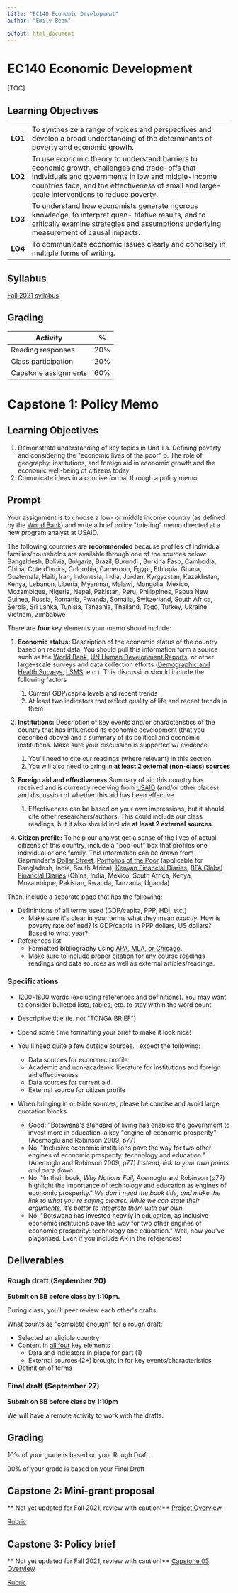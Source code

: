 ```yaml
---
title: "EC140 Economic Development"
author: "Emily Beam"

output: html_document
---
```


# EC140 Economic Development



[TOC]

## Learning Objectives 

|         |                                                              |
| ------- | ------------------------------------------------------------ |
| **LO1** | To synthesize a range of voices and perspectives and develop a broad understanding of the determinants of poverty and economic growth. |
| **LO2** | To use economic theory to understand barriers to economic growth, challenges and trade-offs that individuals and governments in low and middle-income countries face, and the effectiveness of small and large-scale interventions to reduce poverty. |
| **LO3** | To understand how economists generate rigorous knowledge, to interpret quan- titative results, and to critically examine strategies and assumptions underlying measurement of causal impacts. |
| **LO4** | To communicate economic issues clearly and concisely in multiple forms of writing. |



## Syllabus 

[Fall 2021 syllabus](files/ec140_syllabus_f21.pdf)



## Grading

| Activity             | %    |
| -------------------- | ---- |
| Reading responses    | 20%  |
| Class participation  | 20%  |
| Capstone assignments | 60%  |



# Capstone 1: Policy Memo

## Learning Objectives 

1. Demonstrate understanding of key topics in Unit 1
   a. Defining poverty and considering the "economic lives of the poor"
   b. The role of geography, institutions, and foreign aid in economic growth and the economic well-being of citizens today  
2. Comunicate ideas in a concise format through a policy memo 


## Prompt 

Your assignment is to choose a low- or middle income country (as defined by the [World Bank](https://datahelpdesk.worldbank.org/knowledgebase/articles/906519)) and write a brief policy "briefing" memo directed at a new program analyst at USAID. 

The following countries are **recommended** because profiles of individual families/households are available through one of the sources below: Bangaldesh, Bolivia, Bulgaria, Brazil, Burundi , Burkina Faso, Cambodia, China, Cote d’Ivoire, Colombia, Cameroon, Egypt, Ethiopia, Ghana, Guatemala, Haiti, Iran, Indonesia, India, Jordan, Kyrgyzstan, Kazakhstan, Kenya, Lebanon, Liberia, Myanmar, Malawi, Mongolia, Mexico, Mozambique, Nigeria, Nepal, Pakistan, Peru, Philippines, Papua New Guinea, Russia, Romania, Rwanda, Somalia, Switzerland, South Africa, Serbia, Sri Lanka, Tunisia, Tanzania, Thailand, Togo, Turkey, Ukraine, Vietnam, Zimbabwe



There are **four** key elements your memo should include: 

1. **Economic status:** Description of the economic status of the country based on recent data. You should pull this information form a source such as the [World Bank](https://data.worldbank.org/), [UN Human Development Reports](http://hdr.undp.org/en/content/download-data), or other large-scale surveys and data collection efforts ([Demographic and Health Surveys](https://www.dhsprogram.com/), [LSMS](https://www.worldbank.org/en/programs/lsms/initiatives/lsms-plus), etc.).  This discussion should include the following factors
   1. Current GDP/capita levels and recent trends
   2. At least two indicators that reflect quality of life and recent trends in them 

2. **Institutions:** Description of key events and/or characteristics of the country that has influenced its economic development (that you described above) and a summary of its political and economic institutions. Make sure your discussion is supported w/ evidence. 
   1. You'll need to cite our readings (where relevant) in this section
   2. You will also need to bring in **at least 2 external (non-class) sources**

3. **Foreign aid and effectiveness** Summary of aid this country has received and is currently receiving from [USAID](https://www.usaid.gov/) (and/or other places) and discussion of whether this aid has been effective 
   1. Effectiveness can be based on your own impressions, but it should cite other researchers/authors. This could include our class readings, but it also should include **at least 2 external sources**.

4. **Citizen profile:** To help our analyst get a sense of the lives of actual citizens of this country, include a  "pop-out" box that profiles one individual or one family. This information can be drawn from Gapminder's [Dollar Street](https://www.gapminder.org/dollar-street), [Portfolios of the Poor](http://www.portfoliosofthepoor.com/portfolios.asp) (applicable for Bangladesh, India, South Africa), [Kenyan Financial Diaries](https://www.fsdkenya.org/), [BFA Global Financial Diaries](https://bfaglobal.com/our-work/financial-diaries/) (China, India, Mexico, South Africa, Kenya, Mozambique, Pakistan, Rwanda, Tanzania, Uganda)

Then, include a separate page that has the following:

- Definintions of all terms used (GDP/capita, PPP, HDI, etc.)
  - Make sure it's clear in your terms what they mean *exactly*. How is poverty rate defined? Is GDP/captia in PPP dollars, US dollars? Based to what year? 
- References list 
  - Formatted bibliography using [APA, MLA, or Chicago](https://owl.purdue.edu/owl/research_and_citation/resources.html). 
  - Make sure to include proper citation for any course readings readings *and* data sources as well as external articles/readings.

### Specifications

- 1200-1800 words (excluding references and definitions). You may want to consider bulleted lists, tables, etc. to stay within the word count. 
- Descriptive title (ie. not "TONGA BRIEF")

- Spend some time formatting your brief to make it look nice!  
- You'll need quite a few outside sources. I expect the following: 
  - Data sources for economic profile
  - Academic and non-academic literature for institutions and foreign aid effectiveness
  - Data sources for current aid
  - External source for citizen profile
- When bringing in outside sources, please be concise and avoid large quotation blocks
  - Good: "Botswana's standard of living has enabled the government to invest more in education, a key "engine of economic prosperity" (Acemoglu and Robinson 2009, p77)
  - No: "Inclusive economic instituions pave the way for two other engines of economic prosperity: technology and education." (Acemoglu and Robinson 2009, p77) *Instead, link to your own points and pare down*
  - No: "In their book, *Why Nations Fail,* Acemoglu and Robinson (p77) highlight the importance of technology and education as engines of economic prosperity." *We don't need the book title, and make the link to what you're saying clearer. While we can state their arguments, it's better to integrate them with our own.*
  - No: "Botswana has invested heavily in education, as inclusive economic instituions pave the way for two other engines of economic prosperity: technology and education."  Well, now you've plagarised. Even if you include AR in the references! 

## Deliverables 

### Rough draft (September 20)

**Submit on BB before class by 1:10pm.** 

During class, you'll peer review each other's drafts. 

What counts as "complete enough" for a rough draft: 

- Selected an eligible  country 
- Content in <u>all four</u> key elements
  - Data and indicators in place for part (1) 
  - External sources (2+) brought in for key events/characteristics
- Definition of terms



### Final draft (September 27)

**Submit on BB before class by 1:10pm** 

We will have a remote activity to work with the drafts. 



## Grading 

10% of your grade is based on your Rough Draft 

90% of your grade is based on your Final Draft



## Capstone 2: Mini-grant proposal
** Not yet updated for Fall 2021, review with caution!** 
[Project Overview](files/EC140_Proposal.pdf)

[Rubric](files/MiniGrant_Rubric_EC140.pdf) 



## Capstone 3: Policy brief
** Not yet updated for Fall 2021, review with caution!** 
[Capstone 03 Overview](files/EC140_Cap3_Specifications.pdf)

 [Rubric](files/PolicyBrief_Rubric_EC140.pdf) 

